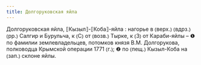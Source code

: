 ```yaml
---
title: Долгоруковская яйла
---
```


Долгоруковская яйла, ⟦Кызыл⟧-⟦Коба⟧-яйла
: нагорье в ⦅верх.⦆ ⦅вдрз.⦆ ⦅рр.⦆ Салгир и Бурульча, к ⦅С⦆ от ⦅возв.⦆ Тырке, к ⦅З⦆ от Караби-яйлы – ❶ по фамилии землевладельцев, потомков князя В.М. Долгорукова, полководца Крымской операции 1771 ⦅г.⦆; ❷ по ⦅пещ.⦆ Кызыл-Коба на ⦅зап.⦆ склоне яйлы.
